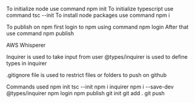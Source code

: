 To initialize node use command
npm init
To initialize typescript use command
tsc --init
To install node packages use command
npm i <package name>

To publish on npm first login to npm using command
npm login
After that use command
npm publish

AWS Whisperer

Inquirer is used to take input from user
@types/inquirer is used to define types in inquirer

.gitignore file is used to restrict files or folders to push on github

Commands used
npm init
tsc --init
npm i inquirer
npm i --save-dev @types/inquirer
npm login
npm publish
git init
git add .
git push